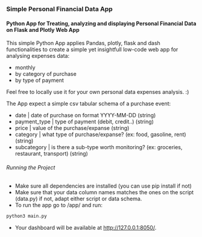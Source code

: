 ### Simple Personal Financial Data App
#### Python App for Treating, analyzing and displaying Personal Financial Data on Flask and Plotly Web App

This simple Python App applies Pandas, plotly, flask and dash functionalities to create a simple yet insightfull 
low-code web app for analysing expenses data:

- monthly
- by category of purchase
- by type of payment


Feel free to locally use it for your own personal data expenses analysis. :)

The App expect a simple csv tabular schema of a purchase event:

- date | date of purchase on format YYYY-MM-DD (string)
- payment_type | type of payment (debit, credit..) (string)
- price | value of the purchase/expanse (string)
- category | what type of purchase/expanse? (ex: food, gasoline, rent) (string)
- subcategory | is there a sub-type worth monitoring? (ex: groceries, restaurant, transport) (string)

###### Running the Project

- Make sure all dependencies are installed (you can use pip install if not)
- Make sure that your data column names matches the ones on the script (data.py) if not, adapt either script or data schema.
- To run the app go to /app/ and run:
```python
python3 main.py
```
- Your dashboard will be available at http://127.0.0.1:8050/.
